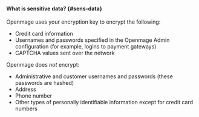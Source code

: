 #### What is sensitive data? {#sens-data}

Openmage uses your encryption key to encrypt the following:

*	Credit card information
*	Usernames and passwords specified in the Openmage Admin configuration  (for example, logins to payment gateways)
*	CAPTCHA values sent over the network

Openmage does *not* encrypt:

*	Administrative and customer usernames and passwords (these passwords are hashed)
*	Address
*	Phone number
*	Other types of personally identifiable information except for credit card numbers
